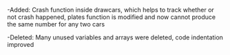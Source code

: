 -Added: Crash function inside drawcars, which helps to track whether or not crash happened, plates function is modified and now cannot produce the same number for any two cars

-Deleted: Many unused variables and arrays were deleted, code indentation improved 